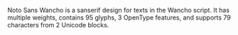 Noto Sans Wancho is a sanserif design for texts in the Wancho script. It has multiple weights, contains 95 glyphs, 3 OpenType features, and supports 79 characters from 2 Unicode blocks.